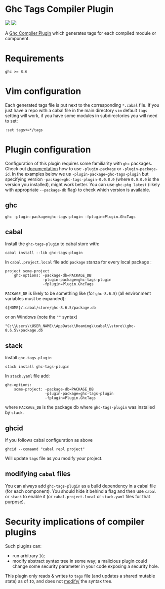 # Ghc Tags Compiler Plugin
![](https://github.com/coot/ghc-tags-plugin/workflows/GHC-8.8.3/badge.svg)
![](https://github.com/coot/ghc-tags-plugin/workflows/GHC-8.6.5/badge.svg)

A [Ghc Compiler Plugin](https://downloads.haskell.org/~ghc/latest/docs/html/users_guide/extending_ghc.html#compiler-plugins)
which generates tags for each compiled module or component.

# Requirements

```
ghc >= 8.6
```

# Vim configuration

Each generated tags file is put next to the corresponding `*.cabal` file.  If
you just have a repo with a cabal file in the main directory `vim` default
`tags` setting will work, if you have some modules in subdirectories you will
need to set:
```
:set tags+=*/tags
```

# Plugin configuration

Configuration of this plugin requires some familiarity with `ghc` packages.
Check out
[documentation](https://downloads.haskell.org/~ghc/latest/docs/html/users_guide/packages.html#packages)
how to use `-plugin-package` or `-plugin-package-id`.  In the examples below we
us `-plugin-package=ghc-tags-plugin` but specifying version
`-package=ghc-tags-plugin-0.0.0.0` (where `0.0.0.0` is the version you
installed), might work better.  You can use `ghc-pkg latest`  (likely with
appropriate `--package-db` flag) to check which version is available.

## ghc

```
ghc -plugin-package=ghc-tags-plugin -fplugin=Plugin.GhcTags
```

## cabal

Install the `ghc-tags-plugin` to cabal store with:
```
cabal install --lib ghc-tags-plugin
```

In `cabal.project.local` file add `package` stanza for every local package :
```
project some-project
    ghc-options: -package-db=PACKAGE_DB
                 -plugin-package=ghc-tags-plugin
                 -fplugin=Plugin.GhcTags
```

`PACKAGE_DB` is likely to be something like (for `ghc-8.6.5`)
(all environment variables must be expanded):
```
${HOME}/.cabal/store/ghc-8.6.5/package.db
```
or on Windows (note the `""` syntax)
```
"C:\\Users\\USER_NAME\\AppData\\Roaming\\cabal\\store\\ghc-8.6.5\\package.db
```
## stack

Install `ghc-tags-plugin` 

```
stack install ghc-tags-plugin
```

In `stack.yaml` file add:
```
ghc-options:
    some-project: -package-db=PACKAGE_DB
                  -plugin-package=ghc-tags-plugin
                  -fplugin=Plugin.GhcTags
```

where `PACKAGE_DB` is the package db where `ghc-tags-plugin` was installed by
`stack`.

## ghcid

If you follows cabal configuration as above
```
ghcid --comaand "cabal repl project"
```
Will update `tags` file as you modify your project.

## modifying `cabal` files

You can always add `ghc-tags-plugin` as a build dependency in a cabal file (for
each component).  You should hide it behind a flag and then use `cabal` or `stack`
to enable it (or `cabal.project.local` or `stack.yaml` files for that purpose).

# Security implications of compiler plugins

Such plugins can:

* run arbitrary `IO`;
* modify abstract syntax tree in some way;  a malicious plugin could change
  some security parameter in your code exposing a security hole.

This plugin only reads & writes to `tags` file (and updates a shared mutable
state) as of `IO`, and does not
[modify/](https://github.com/coot/ghc-tags-plugin/blob/master/lib/Plugin/GhcTags.hs#L79)
the syntax tree.
